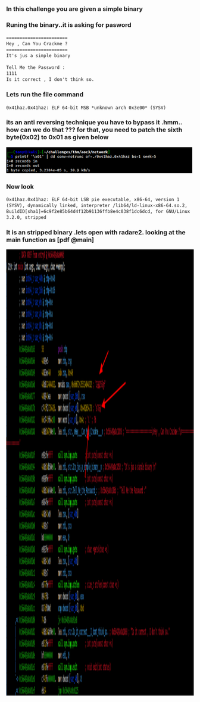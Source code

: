 <h3>In this challenge you are given a simple binary</h3>
<h3> Runing the binary..it is asking for pasword</h3>

```./0x41haz.0x41haz 
=======================
Hey , Can You Crackme ?
=======================
It's jus a simple binary 

Tell Me the Password :
1111
Is it correct , I don't think so.
```

<h3>Lets run the file command</h3>

```file 0x41haz.0x41haz 
0x41haz.0x41haz: ELF 64-bit MSB *unknown arch 0x3e00* (SYSV)
```
<h3>its an anti reversing technique you have to bypass it .hmm.. how can we do that ??? for that, you need to patch the sixth byte(0x02) to 0x01 as given
  below</h3>
 <img align="centre" alt="IMG" src="https://github.com/0x41haz/challenges/blob/main/writeup/2021-12-24_15-05.png?raw=true" width="500" height="70" />

<h3>Now look</h3>

```file 0x41haz.0x41haz 
0x41haz.0x41haz: ELF 64-bit LSB pie executable, x86-64, version 1 (SYSV), dynamically linked, interpreter /lib64/ld-linux-x86-64.so.2, BuildID[sha1]=6c9f2e85b64d4f12b91136ffb8e4c038f1dc6dcd, for GNU/Linux 3.2.0, stripped
```
<h3>It is an stripped binary .lets open with radare2. looking at the main function as [pdf @main]</h3>
 <img align="centre" alt="IMG" src="https://github.com/0x41haz/challenges/blob/main/writeup/main-fun.png?raw=true" width="1600" height="1200" />

